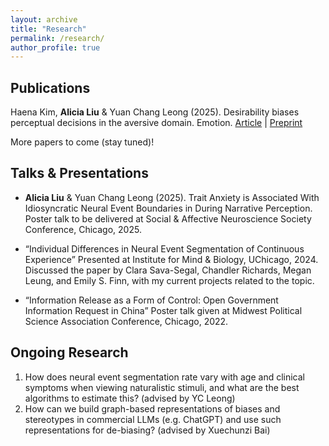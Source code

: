 ```yaml
---
layout: archive
title: "Research"
permalink: /research/
author_profile: true
---
```

## Publications
Haena Kim, **Alicia Liu** & Yuan Chang Leong (2025). Desirability biases perceptual decisions in the aversive domain. Emotion. [Article](https://psycnet.apa.org/record/2025-86662-001) | [Preprint](https://osf.io/preprints/psyarxiv/8mnb7)

More papers to come (stay tuned)!

## Talks & Presentations
* **Alicia Liu** & Yuan Chang Leong (2025). Trait Anxiety is Associated With Idiosyncratic Neural Event Boundaries in During Narrative Perception. Poster talk to be delivered at Social & Affective Neuroscience Society Conference, Chicago, 2025.

* “Individual Differences in Neural Event Segmentation of Continuous Experience”
Presented at Institute for Mind & Biology, UChicago, 2024.
Discussed the paper by Clara Sava-Segal, Chandler Richards, Megan Leung, and Emily S. Finn, with my current projects related to the topic.

* “Information Release as a Form of Control: Open Government Information Request in China”
Poster talk given at Midwest Political Science Association Conference, Chicago, 2022.

## Ongoing Research
1. How does neural event segmentation rate vary with age and clinical symptoms when viewing naturalistic stimuli, and what are the best algorithms to estimate this? (advised by YC Leong)
2. How can we build graph-based representations of biases and stereotypes in commercial LLMs (e.g. ChatGPT) and use such representations for de-biasing? (advised by Xuechunzi Bai)
